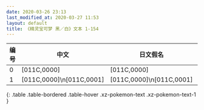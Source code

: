 ```yaml
---
date: 2020-03-26 23:13
last_modified_at: 2020-03-27 11:53
layout: default
title: 《精灵宝可梦 黑／白》文本 1-154
---
```

| 编号 | 中文 | 日文假名 | 日文汉字 |
| ---- | ---- | ---- | --- |
| 0 | [011C,0000] | [011C,0000] | [011C,0000] |
| 1 | [011C,0000]\n[011C,0001] | [011C,0000]\n[011C,0001] | [011C,0000]\n[011C,0001] |
{: .table .table-bordered .table-hover .xz-pokemon-text .xz-pokemon-text-1 }